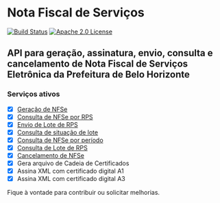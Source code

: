 Nota Fiscal de Serviços
====
[![Build Status](https://travis-ci.org/pablopdomingos/nfse.svg?branch=master)](http://travis-ci.org/#!/pablopdomingos/nfse)
[![Apache 2.0 License](https://img.shields.io/badge/license-apache%202.0-green.svg) ](https://github.com/pablopdomingos/nfse/blob/master/LICENSE)

## API para geração, assinatura, envio, consulta e cancelamento de Nota Fiscal de Serviços Eletrônica da Prefeitura de Belo Horizonte

### Serviços ativos

- [x] [Geração de NFSe](https://github.com/pablopdomingos/nfse/wiki/Gera%C3%A7%C3%A3o-de-NFSe)
- [x] [Consulta de NFSe por RPS](https://github.com/pablopdomingos/nfse/wiki/Consulta-de-NFSe)
- [x] [Envio de Lote de RPS](https://github.com/pablopdomingos/nfse/wiki/Envio-de-Lote-de-RPS)
- [x] [Consulta de situação de lote](https://github.com/pablopdomingos/nfse/wiki/Consulta-Situa%C3%A7%C3%A3o-de-Lote-de-NFSe)
- [x] [Consulta de NFSe por período](https://github.com/pablopdomingos/nfse/wiki/Consulta-de-NFSe-por-per%C3%ADodo)
- [x] [Consulta de Lote de RPS](https://github.com/pablopdomingos/nfse/wiki/Consulta-de-Lote-de-RPS)
- [x] [Cancelamento de NFSe](https://github.com/pablopdomingos/nfse/wiki/Cancelamento-de-NFSe)
- [x] Gera arquivo de Cadeia de Certificados
- [x] Assina XML com certificado digital A1
- [x] Assina XML com certificado digital A3

Fique à vontade para contribuir ou solicitar melhorias.
